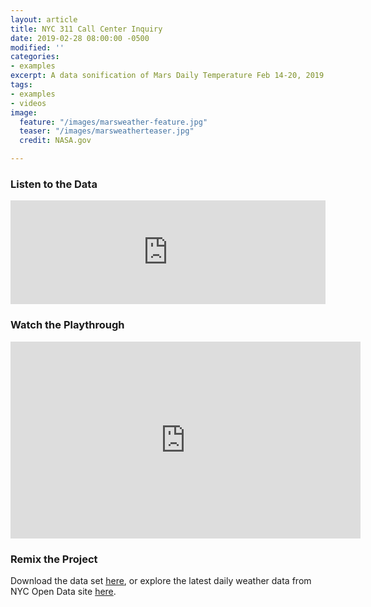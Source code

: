 ```yaml
---
layout: article
title: NYC 311 Call Center Inquiry
date: 2019-02-28 08:00:00 -0500
modified: ''
categories:
- examples
excerpt: A data sonification of Mars Daily Temperature Feb 14-20, 2019
tags:
- examples
- videos
image:
  feature: "/images/marsweather-feature.jpg"
  teaser: "/images/marsweatherteaser.jpg"
  credit: NASA.gov

---
```

### Listen to the Data

<iframe width="100%" height="166" scrolling="no" frameborder="no" allow="autoplay" src="https://w.soundcloud.com/player/?url=https%3A//api.soundcloud.com/tracks/579089274&color=%23f57c00&auto_play=false&hide_related=false&show_comments=true&show_user=true&show_reposts=false&show_teaser=true"></iframe>

### Watch the Playthrough

<iframe width="560" height="315" src="https://www.youtube.com/embed/OmOxJFlI-7A" frameborder="0" allow="accelerometer; autoplay; encrypted-media; gyroscope; picture-in-picture" allowfullscreen></iframe>

### Remix the Project

Download the data set [here](https://drive.google.com/open?id=1jcm4SgiU8IADOerkdeNLKsYT0EEdM6OV "NYC 311 Call Center Inquiry "), or explore the latest daily weather data from NYC Open Data site [here](https://data.cityofnewyork.us/City-Government/311-Call-Center-Inquiry/tdd6-3ysr "NYC Open Data").